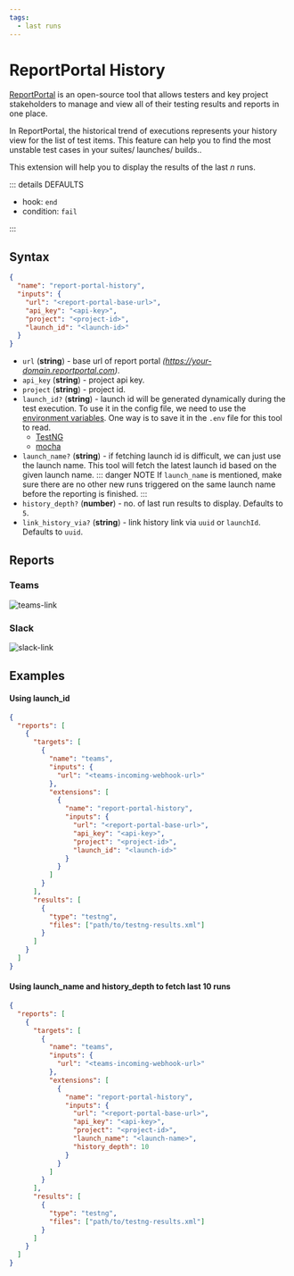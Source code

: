 ```yaml
---
tags:
  - last runs
---
```


# ReportPortal History

[ReportPortal](https://reportportal.io/) is an open-source tool that allows testers and key project stakeholders to manage and view all of their testing results and reports in one place.

In ReportPortal, the historical trend of executions represents your history view for the list of test items. This feature can help you to find the most unstable test cases in your suites/ launches/ builds..

This extension will help you to display the results of the last *n* runs.

::: details DEFAULTS

- hook: `end`
- condition: `fail`

:::

## Syntax

```json
{
  "name": "report-portal-history",
  "inputs": {
    "url": "<report-portal-base-url>",
    "api_key": "<api-key>",
    "project": "<project-id>",
    "launch_id": "<launch-id>"
  }
}
```

- `url` (**string**) - base url of report portal _(https://your-domain.reportportal.com)_.
- `api_key` (**string**) - project api key.
- `project` (**string**) - project id.
- `launch_id?` (**string**) - launch id will be generated dynamically during the test execution. To use it in the config file, we need to use the [environment variables](/guides/environment-variables). One way is to save it in the `.env` file for this tool to read.
  - [TestNG](https://github.com/reportportal/agent-java-testNG/issues/180)
  - [mocha](https://github.com/reportportal/agent-js-mocha/issues/78)
- `launch_name?` (**string**) - if fetching launch id is difficult, we can just use the launch name. This tool will fetch the latest launch id based on the given launch name.
  ::: danger NOTE
  If `launch_name` is mentioned, make sure there are no other new runs triggered on the same launch name before the reporting is finished.
  :::
- `history_depth?` (**number**) - no. of last run results to display. Defaults to `5`.
- `link_history_via?` (**string**) - link history link via `uuid` or `launchId`. Defaults to `uuid`.

## Reports

### Teams

![teams-link](../assets/images/teams/teams-report-portal-history.png)

### Slack

![slack-link](../assets/images/slack/slack-report-portal-history.png)

## Examples

#### Using launch_id

```json {11-19}
{
  "reports": [
    {
      "targets": [
        {
          "name": "teams",
          "inputs": {
            "url": "<teams-incoming-webhook-url>"
          },
          "extensions": [
            {
              "name": "report-portal-history",
              "inputs": {
                "url": "<report-portal-base-url>",
                "api_key": "<api-key>",
                "project": "<project-id>",
                "launch_id": "<launch-id>"
              }   
            }
          ]
        }
      ],
      "results": [
        {
          "type": "testng",
          "files": ["path/to/testng-results.xml"]
        }
      ]
    }
  ]
}
```

#### Using launch_name and history_depth to fetch last 10 runs

```json {11-20}
{
  "reports": [
    {
      "targets": [
        {
          "name": "teams",
          "inputs": {
            "url": "<teams-incoming-webhook-url>"
          },
          "extensions": [
            {
              "name": "report-portal-history",
              "inputs": {
                "url": "<report-portal-base-url>",
                "api_key": "<api-key>",
                "project": "<project-id>",
                "launch_name": "<launch-name>",
                "history_depth": 10
              }   
            }
          ]
        }
      ],
      "results": [
        {
          "type": "testng",
          "files": ["path/to/testng-results.xml"]
        }
      ]
    }
  ]
}
```